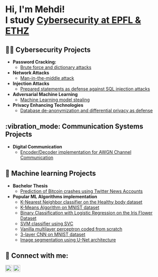 <h1>Hi, I'm Mehdi! <br/> I study <a href="https://www.linkedin.com/in/mehdiberradaepfl/">Cybersecurity at EPFL & ETHZ </a></h1>

<h2>👨‍💻 Cybersecurity Projects</h2>

- <b>Password Cracking: </b>
  - [Brute force and dictionary attacks](https://github.com/berradakech/Password-Cracking-Dictionary-attack-.git)
- <b>Network Attacks</b>
  - [Man-in-the-middle attack](https://github.com/berradakech/Sniffing_attack.git)
- <b>Injection Attacks</b>
  - [Prepared statements as defense against SQL injection attacks](https://github.com/joshmadakor1/Sentinel-Lab)
- <b>Adversarial Machine Learning</b>
  - [Machine Learning model stealing](https://github.com/joshmadakor1/EncrypterPOC)
- <b>Privacy Enhancing Technologies</b>
  - [Database de-anonymization and differential privacy as defense](https://github.com/joshmadakor1/Package-Delivery-Pathfinding-Algorithm)

<h2>:vibration_mode: Communication Systems Projects</h2>

- <b> Digital Communication </b>
  - [Encoder/Decoder implementation for AWGN Channel Communication](https://github.com/joshmadakor1/Algorithms-Practice)

<h2> 🤖 Machine learning Projects</h2>

- <b>Bachelor Thesis </b>
  - [Prediction of Bitcoin crashes using Twitter News Accounts](https://github.com/berradakech/Bachelor-Thesis.git)
- <b>Popular ML Algorithms implementation </b>
  - [K-Nearest Neighbor classifier on the Healthy body dataset](https://github.com/berradakech/Bachelor-Thesis.git)
  - [K-Means Algorithm on MNIST dataset](https://github.com/berradakech/Bachelor-Thesis.git)
  - [Binary Classification with Logistic Regression on the Iris Flower Dataset](https://github.com/berradakech/Bachelor-Thesis.git)
  - [SVM classifier using SVC](https://github.com/berradakech/Bachelor-Thesis.git)
  - [Vanilla multilayer perceptron coded from scratch](https://github.com/berradakech/Bachelor-Thesis.git)
  - [3-layer CNN on MNIST dataset](https://github.com/berradakech/Bachelor-Thesis.git)
  - [Image segmentation using U-Net architecture](https://github.com/berradakech/Bachelor-Thesis.git)


<h2> 🤳 Connect with me:</h2>

[<img align="left" alt="JoshMadakor | Twitter" width="22px" src="https://cdn.jsdelivr.net/npm/simple-icons@v3/icons/twitter.svg" />][twitter]
[<img align="left" alt="MehdiBerrada | LinkedIn" width="22px" src="https://cdn.jsdelivr.net/npm/simple-icons@v3/icons/linkedin.svg" />][linkedin]


[twitter]: https://twitter.com/MehdiBE83317603
[linkedin]: https://www.linkedin.com/in/mehdiberradaepfl/

<!--
**joshmadakor1/joshmadakor1** is a ✨ _special_ ✨ repository because its `README.md` (this file) appears on your GitHub profile.

Here are some ideas to get you started:

- 🔭 I’m currently working on ...
- 🌱 I’m currently learning ...
- 👯 I’m looking to collaborate on ...
- 🤔 I’m looking for help with ...
- 💬 Ask me about ...
- 📫 How to reach me: ...
- 😄 Pronouns: ...
- ⚡ Fun fact: ...
-->
